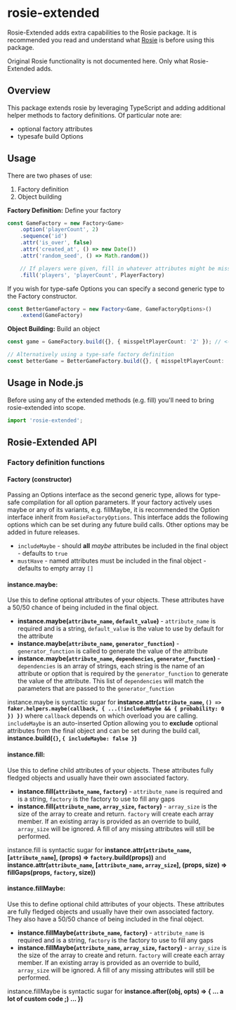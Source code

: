 # rosie-extended

Rosie-Extended adds extra capabilities to the Rosie package. It is recommended you read and understand what [Rosie](https://github.com/rosiejs/rosie#readme) is before using this package.

Original Rosie functionality is not documented here. Only what Rosie-Extended adds.

## Overview

This package extends rosie by leveraging TypeScript and adding additional helper methods to factory definitions. Of particular note are:
- optional factory attributes
- typesafe build Options

## Usage

There are two phases of use:

1.  Factory definition
2.  Object building

**Factory Definition:** Define your factory

```typescript
const GameFactory = new Factory<Game>
    .option('playerCount', 2)
    .sequence('id')
    .attr('is_over', false)
    .attr('created_at', () => new Date())
    .attr('random_seed', () => Math.random())

    // If players were given, fill in whatever attributes might be missing.
    .fill('players', 'playerCount', PlayerFactory)
```

If you wish for type-safe Options you can specify a second generic type to the Factory constructor.

```typescript
const BetterGameFactory = new Factory<Game, GameFactoryOptions>()
    .extend(GameFactory)
```

**Object Building:** Build an object

```typescript
const game = GameFactory.build({}, { misspeltPlayerCount: '2' }); // <-- no compile time error is thrown

// Alternatively using a type-safe factory definition
const betterGame = BetterGameFactory.build({}, { misspeltPlayerCount: '2' }); // <-- TS error is thrown
```

## Usage in Node.js

Before using any of the extended methods (e.g. fill) you'll need to bring rosie-extended into scope.

```typescript
import 'rosie-extended';
```

## Rosie-Extended API

### Factory definition functions

#### Factory (constructor)

Passing an Options interface as the second generic type, allows for type-safe compilation for all option parameters. If your factory actively uses maybe or any of its variants, e.g. fillMaybe, it is recommended the Option interface inherit from `RosieFactoryOptions`. This interface adds the following options which can be set during any future build calls. Other options may be added in future releases.
- `includeMaybe` - should **all** _maybe_ attributes be included in the final object - defaults to `true`
- `mustHave` - named attributes must be included in the final object - defaults to empty array `[]`

#### instance.maybe:

Use this to define optional attributes of your objects. These attributes have a 50/50 chance of being included in the final object.

-   **instance.maybe(`attribute_name`, `default_value`)** - `attribute_name` is required and is a string, `default_value` is the value to use by default for the attribute
-   **instance.maybe(`attribute_name`, `generator_function`)** - `generator_function` is called to generate the value of the attribute
-   **instance.maybe(`attribute_name`, `dependencies`, `generator_function`)** - `dependencies` is an array of strings, each string is the name of an attribute or option that is required by the `generator_function` to generate the value of the attribute. This list of `dependencies` will match the parameters that are passed to the `generator_function`

instance.maybe is syntactic sugar for **instance.attr(`attribute_name`, `() => faker.helpers.maybe(callback, { ...(!includeMaybe && { probability: 0 }) })`** where `callback` depends on which overload you are calling. `includeMaybe` is an auto-inserted Option allowing you to **exclude** optional attributes from the final object and can be set during the build call, **instance.build(`{}`, `{ includeMaybe: false }`)**

#### instance.fill:

Use this to define child attributes of your objects. These attributes fully fledged objects and usually have their own associated factory.

-   **instance.fill(`attribute_name`, `factory`)** - `attribute_name` is required and is a string, `factory` is the factory to use to fill any gaps
-   **instance.fill(`attribute_name`, `array_size`, `factory`)** - `array_size` is the size of the array to create and return. `factory` will create each array member. If an existing array is provided as an override to build, `array_size` will be ignored. A fill of any missing attributes will still be performed.

instance.fill is syntactic sugar for **instance.attr(`attribute_name`, [`attribute_name`], (props) => `factory`.build(props))** and **instance.attr(`attribute_name`, [`attribute_name`, `array_size`], (props, size) => fillGaps(props, `factory`, size))**

#### instance.fillMaybe:

Use this to define optional child attributes of your objects. These attributes are fully fledged objects and usually have their own associated factory. They also have a 50/50 chance of being included in the final object.

-   **instance.fillMaybe(`attribute_name`, `factory`)** - `attribute_name` is required and is a string, `factory` is the factory to use to fill any gaps
-   **instance.fillMaybe(`attribute_name`, `array_size`, `factory`)** - `array_size` is the size of the array to create and return. `factory` will create each array member. If an existing array is provided as an override to build, `array_size` will be ignored. A fill of any missing attributes will still be performed.

instance.fillMaybe is syntactic sugar for **instance.after((obj, opts) => { ... a lot of custom code ;) ... })**
